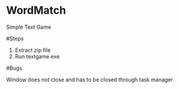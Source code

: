 # WordMatch
Simple Text Game


#Steps
1. Extract zip file
2. Run textgame.exe

#Bugs

Window does not close and has to be closed through task manager

